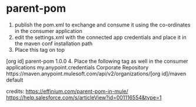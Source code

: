 # parent-pom

1. publish the pom.xml to exchange and consume it using the co-ordinates in the consumer application
2. edit the settings.xml with the connected app credentials and place it in the maven conf installation path
3. Place this <parent> tag on top
 <parent>
    <groupId>[org id]</groupId>
    <artifactId>parent-pom</artifactId>
    <version>1.0.0</version>
  </parent>
4. Place the following <repository> tag as well in the consumer applications
   <repository>
     <id>my.anypoint.credentials</id>
     <name>Corporate Repository</name>
     <url>https://maven.anypoint.mulesoft.com/api/v2/organizations/[org id]/maven</url>
     <layout>default</layout>
   </repository>

credits: https://effinium.com/parent-pom-in-mule/
         https://help.salesforce.com/s/articleView?id=001116554&type=1
